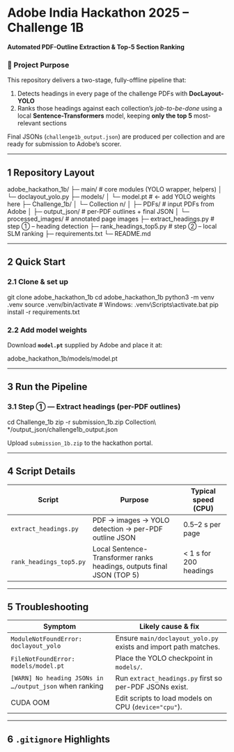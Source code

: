 # Adobe India Hackathon 2025 – Challenge 1B  
**Automated PDF-Outline Extraction & Top-5 Section Ranking**

### 📑 Project Purpose  
This repository delivers a two-stage, fully-offline pipeline that:

1. Detects headings in every page of the challenge PDFs with **DocLayout-YOLO**  
2. Ranks those headings against each collection’s *job-to-be-done* using a local **Sentence-Transformers** model, keeping **only the top 5** most-relevant sections  

Final JSONs (`challenge1b_output.json`) are produced per collection and are ready for submission to Adobe’s scorer.

---

## 1 Repository Layout


adobe_hackathon_1b/
├─ main/ # core modules (YOLO wrapper, helpers)
│ └─ doclayout_yolo.py
├─ models/
│ └─ model.pt # ← add YOLO weights here
├─ Challenge_1b/
│ └─ Collection n/
│ ├─ PDFs/ # input PDFs from Adobe
│ ├─ output_json/ # per-PDF outlines + final JSON
│ └─ processed_images/ # annotated page images
├─ extract_headings.py # step ① – heading detection
├─ rank_headings_top5.py # step ② – local SLM ranking
├─ requirements.txt
└─ README.md


---

## 2 Quick Start

### 2.1 Clone & set up


git clone <your-fork-url> adobe_hackathon_1b
cd adobe_hackathon_1b
python3 -m venv .venv
source .venv/bin/activate # Windows: .venv\Scripts\activate.bat
pip install -r requirements.txt


### 2.2 Add model weights
Download **`model.pt`** supplied by Adobe and place it at:

adobe_hackathon_1b/models/model.pt


---

## 3 Run the Pipeline

### 3.1 Step ① — Extract headings (per-PDF outlines)


cd Challenge_1b
zip -r submission_1b.zip Collection\ */output_json/challenge1b_output.json


Upload `submission_1b.zip` to the hackathon portal.

---

## 4 Script Details

| Script | Purpose | Typical speed (CPU) |
|--------|---------|---------------------|
| `extract_headings.py` | PDF → images → YOLO detection → per-PDF outline JSON | 0.5–2 s per page |
| `rank_headings_top5.py` | Local Sentence-Transformer ranks headings, outputs final JSON (TOP 5) | < 1 s for 200 headings |

---

## 5 Troubleshooting

| Symptom | Likely cause & fix |
|---------|-------------------|
| `ModuleNotFoundError: doclayout_yolo` | Ensure `main/doclayout_yolo.py` exists and import path matches. |
| `FileNotFoundError: models/model.pt` | Place the YOLO checkpoint in `models/`. |
| `[WARN] No heading JSONs in …/output_json` when ranking | Run `extract_headings.py` first so per-PDF JSONs exist. |
| CUDA OOM | Edit scripts to load models on CPU (`device="cpu"`). |

---

## 6 `.gitignore` Highlights


